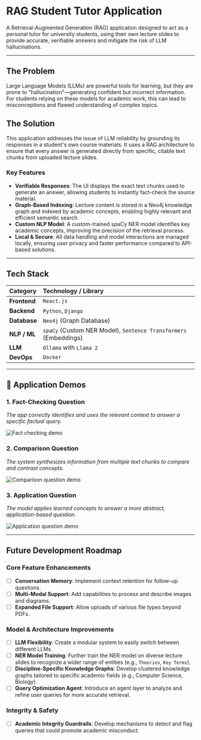# RAG Student Tutor Application

A Retrieval-Augmented Generation (RAG) application designed to act as a personal tutor for university students, using their own lecture slides to provide accurate, verifiable answers and mitigate the risk of LLM hallucinations.

---

## The Problem

Large Language Models (LLMs) are powerful tools for learning, but they are prone to "hallucination"—generating confident but incorrect information. For students relying on these models for academic work, this can lead to misconceptions and flawed understanding of complex topics.

## The Solution

This application addresses the issue of LLM reliability by grounding its responses in a student's own course materials. It uses a RAG architecture to ensure that every answer is generated directly from specific, citable text chunks from uploaded lecture slides.

### Key Features

- **Verifiable Responses**: The UI displays the exact text chunks used to generate an answer, allowing students to instantly fact-check the source material.
- **Graph-Based Indexing**: Lecture content is stored in a Neo4j knowledge graph and indexed by academic concepts, enabling highly relevant and efficient semantic search.
- **Custom NLP Model**: A custom-trained spaCy NER model identifies key academic concepts, improving the precision of the retrieval process.
- **Local & Secure**: All data handling and model interactions are managed locally, ensuring user privacy and faster performance compared to API-based solutions.

---

## Tech Stack

| Category      | Technology / Library                                       |
| :------------ | :--------------------------------------------------------- |
| **Frontend** | `React.js`                                                 |
| **Backend** | `Python`, `Django`                                         |
| **Database** | `Neo4j` (Graph Database)                                   |
| **NLP / ML** | `spaCy` (Custom NER Model), `Sentence Transformers` (Embeddings) |
| **LLM** | `Ollama` with `Llama 2`                                    |
| **DevOps** | `Docker`                                                   |

---

## 🚀 Application Demos

### 1. Fact-Checking Question
*The app correctly identifies and uses the relevant context to answer a specific factual query.*

![Fact checking demo](https://github.com/user-attachments/assets/cf9bb542-d3ab-4296-aaef-d8aa14309287)

### 2. Comparison Question
*The system synthesizes information from multiple text chunks to compare and contrast concepts.*

![Comparison question demo](https://github.com/user-attachments/assets/8bc5b142-1452-4bcd-a9f5-7763469ff838)

### 3. Application Question
*The model applies learned concepts to answer a more abstract, application-based question.*

![Application question demo](https://github.com/user-attachments/assets/19fd1773-8475-43c6-b6df-a562c9e28a89)

---

## Future Development Roadmap

### Core Feature Enhancements

- [ ] **Conversation Memory**: Implement context retention for follow-up questions.
- [ ] **Multi-Modal Support**: Add capabilities to process and describe images and diagrams.
- [ ] **Expanded File Support**: Allow uploads of various file types beyond PDFs.

### Model & Architecture Improvements

- [ ] **LLM Flexibility**: Create a modular system to easily switch between different LLMs.
- [ ] **NER Model Training**: Further train the NER model on diverse lecture slides to recognize a wider range of entities (e.g., `Theories`, `Key Terms`).
- [ ] **Discipline-Specific Knowledge Graphs**: Develop clustered knowledge graphs tailored to specific academic fields (e.g., Computer Science, Biology).
- [ ] **Query Optimization Agent**: Introduce an agent layer to analyze and refine user queries for more accurate retrieval.

### Integrity & Safety

- [ ] **Academic Integrity Guardrails**: Develop mechanisms to detect and flag queries that could promote academic misconduct.
